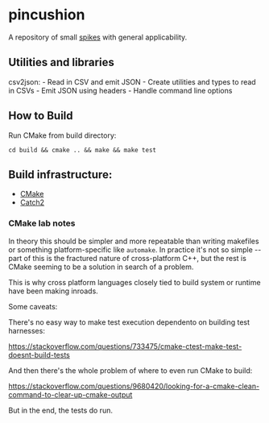 # pincushion

A repository of small [spikes](https://en.wikipedia.org/wiki/Spike_(software_development)) with general applicability.

## Utilities and libraries

csv2json:
    - Read in CSV and emit JSON
    - Create utilities and types to read in CSVs
    - Emit JSON using headers
    - Handle command line options

## How to Build

Run CMake from build directory:

`cd build && cmake .. && make && make test`

## Build infrastructure:

- [CMake](https://cmake.org)
- [Catch2](https://github.com/catchorg/Catch2)

### CMake lab notes

In theory this should be simpler and more repeatable than writing makefiles or
something platform-specific like `automake`. In practice it's not so simple --
part of this is the fractured nature of cross-platform C\+\+, but the rest is
CMake seeming to be a solution in search of a problem.

This is why cross platform languages closely tied to build system or runtime
have been making inroads.

Some caveats:

There's no easy way to make test execution dependento on building test
harnesses:

<https://stackoverflow.com/questions/733475/cmake-ctest-make-test-doesnt-build-tests>

And then there's the whole problem of where to even run CMake to build:

<https://stackoverflow.com/questions/9680420/looking-for-a-cmake-clean-command-to-clear-up-cmake-output>

But in the end, the tests do run.
